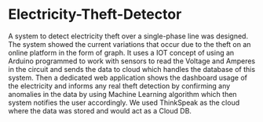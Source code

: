 # Electricity-Theft-Detector
A system to detect electricity theft over a single-phase line was designed. The system showed the current variations that occur due to the theft on an online platform in the form of graph. It uses a IOT concept of using an Arduino programmed to work with sensors to read the Voltage and Amperes in the circuit and sends the data to cloud which handles the database of this system. Then a dedicated web application shows the dashboard usage of the electricity and informs any real theft detection by confirming any anomalies in the data by using Machine Learning algorithm which then system notifies the user accordingly. We used ThinkSpeak as the cloud where the data was stored and would act as a Cloud DB.
